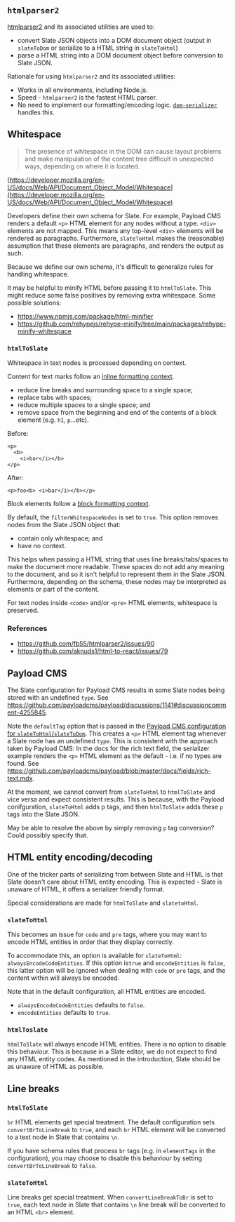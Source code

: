 ## `htmlparser2`

[htmlparser2](https://www.npmjs.com/package/htmlparser2) and its associated utilities are used to:

- convert Slate JSON objects into a DOM document object (output in `slateToDom` or serialize to a HTML string in `slateToHtml`)
- parse a HTML string into a DOM document object before conversion to Slate JSON.

Rationale for using `htmlparser2` and its associated utilities:

- Works in all environments, including Node.js.
- Speed - `htmlparser2` is the fastest HTML parser.
- No need to implement our formatting/encoding logic. [`dom-serializer`](https://www.npmjs.com/package/dom-serializer) handles this.

## Whitespace

> The presence of whitespace in the DOM can cause layout problems and make manipulation of the content tree difficult in unexpected ways, depending on where it is located.

[https://developer.mozilla.org/en-US/docs/Web/API/Document_Object_Model/Whitespace](https://developer.mozilla.org/en-US/docs/Web/API/Document_Object_Model/Whitespace)

Developers define their own schema for Slate. For example, Payload CMS renders a default `<p>` HTML element for any nodes without a type. `<div>` elements are not mapped. This means any top-level `<div>` elements will be rendered as paragraphs. Furthermore, `slateToHtml` makes the (reasonable) assumption that these elements are paragraphs, and renders the output as such.

Because we define our own schema, it's difficult to generalize rules for handling whitespace.

It may be helpful to minify HTML before passing it to `htmlToSlate`. This might reduce some false positives by removing extra whitespace. Some possible solutions:

- https://www.npmjs.com/package/html-minifier
- https://github.com/rehypejs/rehype-minify/tree/main/packages/rehype-minify-whitespace

### `htmlToSlate`

Whitespace in text nodes is processed depending on context.

Content for text marks follow an [inline formatting context](https://developer.mozilla.org/en-US/docs/Web/CSS/Inline_formatting_context).

- reduce line breaks and surrounding space to a single space;
- replace tabs with spaces;
- reduce multiple spaces to a single space; and
- remove space from the beginning and end of the contents of a block element (e.g. `h1`, `p`...etc).

Before:

```
<p>
  <b>
    <i>bar</i></b>
</p>
```

After:

```
<p>foo<b> <i>bar</i></b></p>
```

Block elements follow a [block formatting context](https://developer.mozilla.org/en-US/docs/Web/Guide/CSS/Block_formatting_context).

By default, the `filterWhitespaceNodes` is set to `true`. This option removes nodes from the Slate JSON object that:

- contain only whitespace; and
- have no context.

This helps when passing a HTML string that uses line breaks/tabs/spaces to make the document more readable. These spaces do not add any meaning to the document, and so it isn't helpful to represent them in the Slate JSON. Furthermore, depending on the schema, these nodes may be interpreted as elements or part of the content.

For text nodes inside `<code>` and/or `<pre>` HTML elements, whitespace is preserved.

### References

- https://github.com/fb55/htmlparser2/issues/90
- https://github.com/aknuds1/html-to-react/issues/79

## Payload CMS

The Slate configuration for Payload CMS results in some Slate nodes being stored with an undefined `type`. See https://github.com/payloadcms/payload/discussions/1141#discussioncomment-4255845.

Note the `defaultTag` option that is passed in the [Payload CMS configuration for `slateToHtml`/`slateToDom`](](src/config/slatetoDom/payload.ts)). This creates a `<p>` HTML element tag whenever a Slate node has an undefined `type`. This is consistent with the approach taken by Payload CMS: In the docs for the rich text field, the serializer example renders the `<p>` HTML element as the default - i.e. if no types are found. See https://github.com/payloadcms/payload/blob/master/docs/fields/rich-text.mdx.

At the moment, we cannot convert from `slateToHtml` to `htmlToSlate` and vice versa and expect consistent results. This is because, with the Payload conifguration, `slateToHtml` adds p tags, and then `htmlToSlate` adds these `p` tags into the Slate JSON.

May be able to resolve the above by simply removing `p` tag conversion? Could possibly specify that.

## HTML entity encoding/decoding

One of the tricker parts of serializing from between Slate and HTML is that Slate doesn't care about HTML entity encoding. This is expected - Slate is unaware of HTML, it offers a serializer friendly format.

Special considerations are made for `htmlToSlate` and `slatetoHtml`.

### `slateToHtml`

This becomes an issue for `code` and `pre` tags, where you may want to encode HTML entities in order that they display correctly.

To accommodate this, an option is available for `slateToHtml`: `alwaysEncodeCodeEntities`. If this option is`true` and `encodeEntities` is `false`, this latter option will be ignored when dealing with `code` or `pre` tags, and the content within will always be encoded.

Note that in the default configuration, all HTML entities are encoded.

- `alwaysEncodeCodeEntities` defaults to `false`.
- `encodeEntities` defaults to `true`.

### `htmlToslate`

`htmlToSlate` will always encode HTML entities. There is no option to disable this behaviour. This is because in a Slate editor, we do not expect to find any HTML entity codes. As mentioned in the introduction, Slate should be as unaware of HTML as possible.

## Line breaks

### `htmlToSlate`

`br` HTML elements get special treatment. The default configuration sets `convertBrToLineBreak` to `true`, and each `br` HTML element will be converted to a text node in Slate that contains `\n`.

If you have schema rules that process `br` tags (e.g. in `elementTags` in the configuration), you may choose to disable this behaviour by setting `convertBrToLineBreak` to `false`.

### `slateToHtml`

Line breaks get special treatment. When `convertLineBreakToBr` is set to `true`, each text node in Slate that contains `\n` line break will be converted to an HTML `<br>` element.
